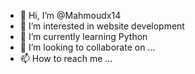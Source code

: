 - 👋 Hi, I’m @Mahmoudx14
- 👀 I’m interested in website development 
- 🌱 I’m currently learning Python
- 💞️ I’m looking to collaborate on ...
- 📫 How to reach me ...

<!---
Mahmoudx14/Mahmoudx14 is a ✨ special ✨ repository because its `README.md` (this file) appears on your GitHub profile.
You can click the Preview link to take a look at your changes.
--->
